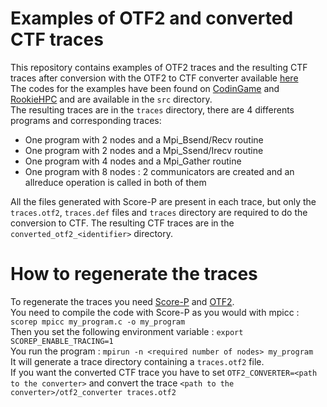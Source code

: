 # Examples of OTF2 and converted CTF traces   
This repository contains examples of OTF2 traces and the resulting CTF traces after conversion with the OTF2 to CTF converter available [here](https://github.com/dorsal-lab/OTF2-to-CTF-converter)  
The codes for the examples have been found on [CodinGame](https://www.codingame.com) and [RookieHPC](https://www.rookiehpc.com/) and are available in the ```src``` directory.  
The resulting traces are in the ```traces``` directory, there are 4 differents programs and corresponding traces: 
- One program with 2 nodes and a Mpi_Bsend/Recv routine
- One program with 2 nodes and a Mpi_Ssend/Irecv routine
- One program with 4 nodes and a Mpi_Gather routine
- One program with 8 nodes : 2 communicators are created and an allreduce operation is called in both of them

All the files generated with Score-P are present in each trace, but only the ```traces.otf2```, ```traces.def``` files and ```traces``` directory are required to do the conversion to CTF. The resulting CTF traces are in the ```converted_otf2_<identifier>``` directory.

# How to regenerate the traces
To regenerate the traces you need [Score-P](https://perftools.pages.jsc.fz-juelich.de/cicd/scorep/tags/scorep-7.0/html/index.html) and [OTF2](http://perftools.pages.jsc.fz-juelich.de/cicd/otf2/tags/otf2-2.3/otf2-2.3.tar.gz).  
You need to compile the code with Score-P as you would with mpicc : ```scorep mpicc my_program.c -o my_program```  
Then you set the following environment variable : ```export SCOREP_ENABLE_TRACING=1```  
You run the program :  ```mpirun -n <required number of nodes> my_program```  
It will generate a trace directory containing a ```traces.otf2``` file.  
If you want the converted CTF trace you have to set ```OTF2_CONVERTER=<path to the converter>``` and convert the trace ```<path to the converter>/otf2_converter traces.otf2```


